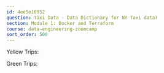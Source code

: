 ```yaml
---
id: 4ee5e16952
question: Taxi Data - Data Dictionary for NY Taxi data?
section: Module 1: Docker and Terraform
course: data-engineering-zoomcamp
sort_order: 500
---
```


Yellow Trips:

Green Trips:

